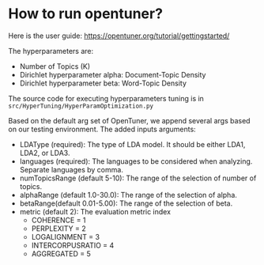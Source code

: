  
# How to run opentuner?

Here is the user guide: https://opentuner.org/tutorial/gettingstarted/

The hyperparameters are: 
- Number of Topics (K)
- Dirichlet hyperparameter alpha: Document-Topic Density
- Dirichlet hyperparameter beta: Word-Topic Density

The source code for executing hyperparameters tuning is in `src/HyperTuning/HyperParamOptimization.py`

Based on the default arg set of OpenTuner, we append several args based on our testing environment. The added inputs arguments:

- LDAType (required): The type of LDA model. It should be either LDA1, LDA2, or LDA3.
- languages (required): The languages to be considered when analyzing. Separate languages by comma.
- numTopicsRange (default 5-10): The range of the selection of number of topics.
- alphaRange (default 1.0-30.0): The range of the selection of alpha.
- betaRange(default 0.01-5.00): The range of the selection of beta.
- metric (default 2): The evaluation metric index
    - COHERENCE = 1 
    - PERPLEXITY = 2 
    - LOGALIGNMENT = 3 
    - INTERCORPUSRATIO = 4 
    - AGGREGATED = 5

